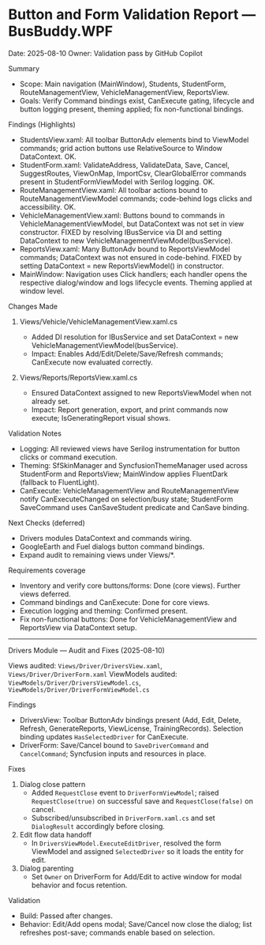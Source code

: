 # Button and Form Validation Report — BusBuddy.WPF

Date: 2025-08-10
Owner: Validation pass by GitHub Copilot

Summary
- Scope: Main navigation (MainWindow), Students, StudentForm, RouteManagementView, VehicleManagementView, ReportsView.
- Goals: Verify Command bindings exist, CanExecute gating, lifecycle and button logging present, theming applied; fix non-functional bindings.

Findings (Highlights)
- StudentsView.xaml: All toolbar ButtonAdv elements bind to ViewModel commands; grid action buttons use RelativeSource to Window DataContext. OK.
- StudentForm.xaml: ValidateAddress, ValidateData, Save, Cancel, SuggestRoutes, ViewOnMap, ImportCsv, ClearGlobalError commands present in StudentFormViewModel with Serilog logging. OK.
- RouteManagementView.xaml: All toolbar actions bound to RouteManagementViewModel commands; code-behind logs clicks and accessibility. OK.
- VehicleManagementView.xaml: Buttons bound to commands in VehicleManagementViewModel, but DataContext was not set in view constructor. FIXED by resolving IBusService via DI and setting DataContext to new VehicleManagementViewModel(busService).
- ReportsView.xaml: Many ButtonAdv bound to ReportsViewModel commands; DataContext was not ensured in code-behind. FIXED by setting DataContext = new ReportsViewModel() in constructor.
- MainWindow: Navigation uses Click handlers; each handler opens the respective dialog/window and logs lifecycle events. Theming applied at window level.

Changes Made
1) Views/Vehicle/VehicleManagementView.xaml.cs
   - Added DI resolution for IBusService and set DataContext = new VehicleManagementViewModel(busService).
   - Impact: Enables Add/Edit/Delete/Save/Refresh commands; CanExecute now evaluated correctly.

2) Views/Reports/ReportsView.xaml.cs
   - Ensured DataContext assigned to new ReportsViewModel when not already set.
   - Impact: Report generation, export, and print commands now execute; IsGeneratingReport visual shows.

Validation Notes
- Logging: All reviewed views have Serilog instrumentation for button clicks or command execution.
- Theming: SfSkinManager and SyncfusionThemeManager used across StudentForm and ReportsView; MainWindow applies FluentDark (fallback to FluentLight).
- CanExecute: VehicleManagementView and RouteManagementView notify CanExecuteChanged on selection/busy state; StudentForm SaveCommand uses CanSaveStudent predicate and CanSave binding.

Next Checks (deferred)
- Drivers modules DataContext and commands wiring.
- GoogleEarth and Fuel dialogs button command bindings.
- Expand audit to remaining views under Views/*.

Requirements coverage
- Inventory and verify core buttons/forms: Done (core views). Further views deferred.
- Command bindings and CanExecute: Done for core views.
- Execution logging and theming: Confirmed present.
- Fix non-functional buttons: Done for VehicleManagementView and ReportsView via DataContext setup.

---

Drivers Module — Audit and Fixes (2025-08-10)

Views audited: `Views/Driver/DriversView.xaml`, `Views/Driver/DriverForm.xaml`
ViewModels audited: `ViewModels/Driver/DriversViewModel.cs`, `ViewModels/Driver/DriverFormViewModel.cs`

Findings
- DriversView: Toolbar ButtonAdv bindings present (Add, Edit, Delete, Refresh, GenerateReports, ViewLicense, TrainingRecords). Selection binding updates `HasSelectedDriver` for CanExecute.
- DriverForm: Save/Cancel bound to `SaveDriverCommand` and `CancelCommand`; Syncfusion inputs and resources in place.

Fixes
1) Dialog close pattern
   - Added `RequestClose` event to `DriverFormViewModel`; raised `RequestClose(true)` on successful save and `RequestClose(false)` on cancel.
   - Subscribed/unsubscribed in `DriverForm.xaml.cs` and set `DialogResult` accordingly before closing.
2) Edit flow data handoff
   - In `DriversViewModel.ExecuteEditDriver`, resolved the form ViewModel and assigned `SelectedDriver` so it loads the entity for edit.
3) Dialog parenting
   - Set `Owner` on DriverForm for Add/Edit to active window for modal behavior and focus retention.

Validation
- Build: Passed after changes.
- Behavior: Edit/Add opens modal; Save/Cancel now close the dialog; list refreshes post-save; commands enable based on selection.

